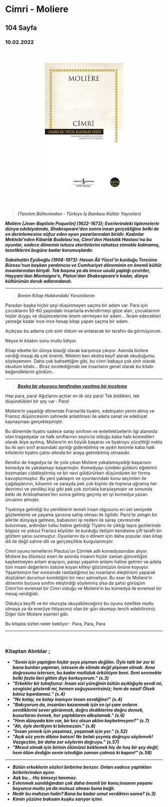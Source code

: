   
# Cimri - Moliere
## 104 Sayfa
### 10.02.2022
  
<br>

  <p align="center" style="padding: 10px">
    <img alt="" src="../images/109_cimri.jpg" width="250">
    <br>

<br>
<br>



> ***(Tanıtım Bülteninden - Türkiye İş Bankası Kültür Yayınları)***


***Molière [Jean-Baptiste Poquelin] (1622-1673); Eserlerindeki tiplemelerle dünya edebiyatında, Shakespeare’den sonra insan gerçekliğine belki de en derinlemesine nüfuz eden oyun yazarlarından biridir. Kadınlar Mektebi’nden Kibarlık Budalası’na, Cimri’den Hastalık Hastası’na bu oyunlar, sadece dönemin tutucu otoritelerini rahatsız etmekle kalmamış, tazeliklerini bugüne kadar korumuşlardır.***

***Sabahattin Eyüboğlu (1908-1973): Hasan Âli Yücel’in kurduğu Tercüme Bürosu’nun başkan yardımcısı ve Cumhuriyet döneminin en önemli kültür insanlarından biriydi. Tek başına ya da imece usulü yaptığı çeviriler, Hayyam’dan Montaigne’e, Platon’dan Shakespeare’e kadar, dünya kültürünün doruk adlarındandı.***

_____

> ***Benim Kitap Hakkındaki Yorumlarım***

Paradan başka hiçbir şeyi düşünmeyen saçma bir adam var. Para için çocuklarını 50-60 yaşındaki insanlarla evlendirmeyi göze alan, çocuklarının hiçbir duygu ve düşüncelerine önem vermeyen bir adam... İkram edecekleri yemeğe kadar ince ince hesap kitap yapan saçma bir adam. 

Açıkçası bu adama çok sinir oldum ve anlatacak bir tarafını da görmüyorum.

Neyse ki kitabın sonu mutlu bitiyor.

Kitap elbette bir dünya klasiği olarak karşımıza çıkıyor. Aslında bizlere verdiği mesaj da çok önemli. Nitekim ben ekstra keyif alarak okuduğumu söyleyemem. Daha çok bahsettiğim gibi, bu cimri babaya çok sinir olarak okudum kitabı... Biraz incelediğimde ise insanların  genel olarak bu kitabı beğendiklerini gördüm..

____

> ***[Başka bir okuyucu tarafından yazılmış bir inceleme](https://1000kitap.com/gonderi/93803232)***


Hep para, para!
Ağızlarını açtılar mı ilk söz para! Tek bildikleri, tek düşündükleri bir şey var : Para!

Moliere’in yaşadığı dönemde Fransa’da tiyatro, edebiyatın yerini almış ve Fransız düşüncesinin sahnede anlatılması ile adeta sanat ve edebiyat kaynaşması gerçekleşmiştir.

Bu dönemde tiyatro sadece saray sınıfının ve entellektüellerin ilgi alanında olan tragedyalar ve halk sınıflarının seyircisi olduğu kaba halk komedileri olarak ikiye ayılmış. Moliere’in en büyük başarısı ve tiyatroyu yücelttiği nokta bu iki ayrı sınıf arasındaki ayrılığı giderebilmiş ve aydın kesimle kaba halk kitlelerini tiyatro çatısı altında bir araya getirebilmiş olmasıdır.

Kendisi de tragedya lar ile yola çıkan Moliere yakalamayadığı başarısını komedya ile yakalamayı başarmıştır. Komedyayı içindeki güldürü öğelerini bozmadan ciddileştirmiş ve bir nevi güldürürken düşündüren bir forma kavuşturmuştur. Bu yeni yaklaşım ve oyunlarındaki konu seçimleri ile çağdaşlarının, kilisenin ve sarayda pek çok kişinin de hışmına uğramış her devrimci ve yenilikçi kişi gibi pek çok zorlukla karşılaşmıştır ve sonunda belki de Aristophanes’ten sonra gelmiş geçmiş en iyi komedya yazarı ünvanını almıştır.

Tiyatroya getirdiği bu yeniliklerin temeli insan olgusunu en üst seviyede gözlemleme ve yaşama şansına sahip olması ile ilgilidir. Paris’te zengin bir aile’de dünyaya gelmesi, babasının işi nedeni ile saray çevresinde bulunması, ardından tutku haline getirdiği Tiyatro ile çıktığı taşra gezilerinde bilgisiz ve yoksul Fransız köylüler ile kurduğu iletişim kendisine çift taraflı bir gözlem şansı sunmuştur. Oyunlarını da o dönem için daha popular olan kitap dili ile değil sahne dili ve gerçekçilikle kurgulanmıştır.

Cimri oyunu temellerini Plautus’un Çömlek adlı komedyasından alıyor. Moliere bu ölümsüz eseri ile aslında insanın hiçbir zaman güncelliğini kaybetmeyen anlam arayışını, parayı yaşamın anlamı haline getiren ve adeta tüm insani değerlerin üstüne koyan kitleyi gözümüzün önüne koyuyor. Yaşantımızın her evresinde rastladığımız bu insanların eleştirisini yaparak düştükleri durumun komikliğini bir nevi sahneliyor. Bu eser ile Moliere’in dönemin burjuva sınıfını eleştirdiği söylenmiş olsa da şahsi görüşüm Cimri’nin evrensel bir Cimri olduğu ve Moliere’in bu komedya ile evrensel bir mesaj verdiğidir.

Oldukça keyifli ve bir oturuşta okuyabileceğiniz bu oyunu özellikle mutlu olmaya ya da enerjiye ihtiyacınız olan bir gün okumayı tercih edebilirsiniz. Diğer tüm Moliere eserleri gibi.

Bu kitapta sizleri neler bekliyor : Para, Para, Para

_____



<br>

### Kitaptan Alıntılar ;
- ***"Senin için yaptığım hiçbir şeye pişman değilim. Öyle tatlı bir zor ki bana bunları yaptıran, istesem de elimde değil pişman olmak. Ama doğrusunu istersen, bu kadar mutluluk ürkütüyor beni. Seni sevmekte belki fazla ileri gittim diye korkuyorum." (s.3)***
- ***"Erkekler bir tuhafsınız: İnsan sizi yüreğinin bütün açıklığıyla sevdi mi, sevgisini gösterdi mi, hemen soğuyuverirsiniz; hem de nasıl! Ölsek kılınız kıpırdamaz." (s.4)***
- ***"Ne kolay, ne kolay inanıyor insan sevdiğine!" (s.4)***
- ***"Bakıyorum da, insanları kazanmak için en iyi çare onların sevdiklerini sever görünmek, doğru dediklerine doğru demek, kusurlarını övmek, her yaptıklarını alkışlamak." (s.6)***
- ***"Hem dünyada kim var, bir kez olsun aklını kaybetmeyen?" (s.7)***
- ***"Ah, öyle dertliyim ki bilemezsin." (s.8)***
- ***"İnsan yemek için yaşamaz, yaşamak için yer." (s.52)***
- ***"Açık söz yerin dibine batsın! Ne belalı şeymiş doğruyu söylemek! Vazgeçtim, bir daha zor söylerim doğruyu." (s.57)***
- ***"Mesut olmak için birinin ölümünü beklemek hiç de hoş bir şey değil; hem ölüm dediğin senin istediğin zaman çalmaz ki kapını!" (s.58)***

____

- ***Bütün erkeklerin sözleri birbirine benzer. Onları sadece yaptıkları birbirlerinden ayırır.***
- ***Aşk bu... Hiç kimseyi tanımaz.***
- ***Evlenmek sanıldığından çok daha önemli bir konu;insanın yaşamı boyunca mutlu ya da mutsuz olması buna bağlı.***
- ***Nedir bu mahzun halin? Bana bu kadar umut verdikten sonra? (s.3)***
- ***Kimin yüzüne baksam kuşku sarıyor içimi.***
